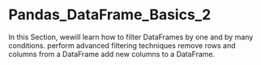 # Pandas_DataFrame_Basics_2
In this Section, wewill learn how to  filter DataFrames by one and by many conditions.  perform advanced filtering techniques  remove rows and columns from a DataFrame  add new columns to a DataFrame.
